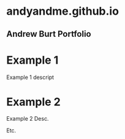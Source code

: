 # andyandme.github.io
## Andrew Burt Portfolio

# Example 1
Example 1 descript

# Example 2
Example 2 Desc.

Etc.
